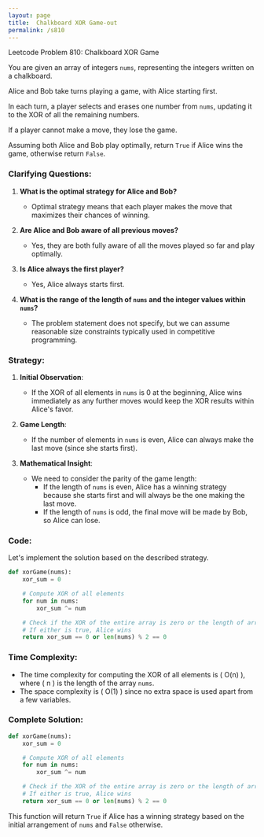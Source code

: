 ```yaml
---
layout: page
title:  Chalkboard XOR Game-out
permalink: /s810
---
```


Leetcode Problem 810: Chalkboard XOR Game

You are given an array of integers `nums`, representing the integers written on a chalkboard.

Alice and Bob take turns playing a game, with Alice starting first.

In each turn, a player selects and erases one number from `nums`, updating it to the XOR of all the remaining numbers.

If a player cannot make a move, they lose the game.

Assuming both Alice and Bob play optimally, return `True` if Alice wins the game, otherwise return `False`.

### Clarifying Questions:
1. **What is the optimal strategy for Alice and Bob?**
   - Optimal strategy means that each player makes the move that maximizes their chances of winning.

2. **Are Alice and Bob aware of all previous moves?**
   - Yes, they are both fully aware of all the moves played so far and play optimally.

3. **Is Alice always the first player?**
   - Yes, Alice always starts first.

4. **What is the range of the length of `nums` and the integer values within `nums`?**
   - The problem statement does not specify, but we can assume reasonable size constraints typically used in competitive programming.

### Strategy:

1. **Initial Observation**:
   - If the XOR of all elements in `nums` is 0 at the beginning, Alice wins immediately as any further moves would keep the XOR results within Alice's favor.

2. **Game Length**:
   - If the number of elements in `nums` is even, Alice can always make the last move (since she starts first).

3. **Mathematical Insight**:
   - We need to consider the parity of the game length:
     - If the length of `nums` is even, Alice has a winning strategy because she starts first and will always be the one making the last move.
     - If the length of `nums` is odd, the final move will be made by Bob, so Alice can lose.

### Code:
Let's implement the solution based on the described strategy.

```python
def xorGame(nums):
    xor_sum = 0

    # Compute XOR of all elements
    for num in nums:
        xor_sum ^= num

    # Check if the XOR of the entire array is zero or the length of array is even
    # If either is true, Alice wins
    return xor_sum == 0 or len(nums) % 2 == 0
```

### Time Complexity:
- The time complexity for computing the XOR of all elements is \( O(n) \), where \( n \) is the length of the array `nums`.
- The space complexity is \( O(1) \) since no extra space is used apart from a few variables.

### Complete Solution:
```python
def xorGame(nums):
    xor_sum = 0

    # Compute XOR of all elements
    for num in nums:
        xor_sum ^= num

    # Check if the XOR of the entire array is zero or the length of array is even
    # If either is true, Alice wins
    return xor_sum == 0 or len(nums) % 2 == 0
```

This function will return `True` if Alice has a winning strategy based on the initial arrangement of `nums` and `False` otherwise.